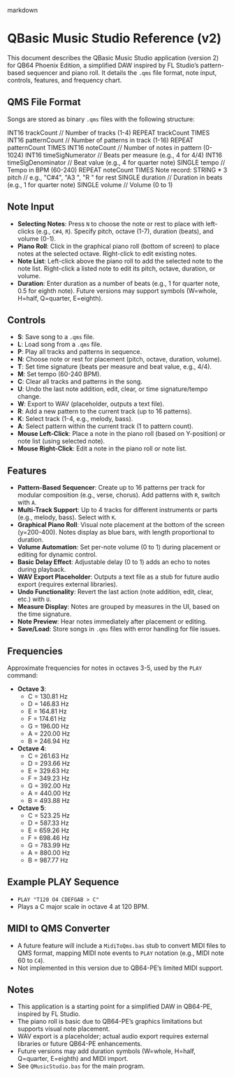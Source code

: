 markdown

# QBasic Music Studio Reference (v2)

This document describes the QBasic Music Studio application (version 2) for QB64 Phoenix Edition, a simplified DAW inspired by FL Studio’s pattern-based sequencer and piano roll. It details the `.qms` file format, note input, controls, features, and frequency chart.

## QMS File Format

Songs are stored as binary `.qms` files with the following structure:

INT16 trackCount              // Number of tracks (1-4)
REPEAT trackCount TIMES
  INT16 patternCount          // Number of patterns in track (1-16)
  REPEAT patternCount TIMES
    INT16 noteCount           // Number of notes in pattern (0-1024)
    INT16 timeSigNumerator    // Beats per measure (e.g., 4 for 4/4)
    INT16 timeSigDenominator  // Beat value (e.g., 4 for quarter note)
    SINGLE tempo              // Tempo in BPM (60-240)
    REPEAT noteCount TIMES
      Note record:
        STRING * 3 pitch      // e.g., "C#4", "A3 ", "R  " for rest
        SINGLE duration       // Duration in beats (e.g., 1 for quarter note)
        SINGLE volume         // Volume (0 to 1)

## Note Input

- **Selecting Notes**: Press `N` to choose the note or rest to place with left-clicks (e.g., `C#4`, `R`). Specify pitch, octave (1-7), duration (beats), and volume (0-1).
- **Piano Roll**: Click in the graphical piano roll (bottom of screen) to place notes at the selected octave. Right-click to edit existing notes.
- **Note List**: Left-click above the piano roll to add the selected note to the note list. Right-click a listed note to edit its pitch, octave, duration, or volume.
- **Duration**: Enter duration as a number of beats (e.g., 1 for quarter note, 0.5 for eighth note). Future versions may support symbols (W=whole, H=half, Q=quarter, E=eighth).

## Controls

- **S**: Save song to a `.qms` file.
- **L**: Load song from a `.qms` file.
- **P**: Play all tracks and patterns in sequence.
- **N**: Choose note or rest for placement (pitch, octave, duration, volume).
- **T**: Set time signature (beats per measure and beat value, e.g., 4/4).
- **M**: Set tempo (60-240 BPM).
- **C**: Clear all tracks and patterns in the song.
- **U**: Undo the last note addition, edit, clear, or time signature/tempo change.
- **W**: Export to WAV (placeholder, outputs a text file).
- **R**: Add a new pattern to the current track (up to 16 patterns).
- **K**: Select track (1-4, e.g., melody, bass).
- **A**: Select pattern within the current track (1 to pattern count).
- **Mouse Left-Click**: Place a note in the piano roll (based on Y-position) or note list (using selected note).
- **Mouse Right-Click**: Edit a note in the piano roll or note list.

## Features

- **Pattern-Based Sequencer**: Create up to 16 patterns per track for modular composition (e.g., verse, chorus). Add patterns with `R`, switch with `A`.
- **Multi-Track Support**: Up to 4 tracks for different instruments or parts (e.g., melody, bass). Select with `K`.
- **Graphical Piano Roll**: Visual note placement at the bottom of the screen (y=200-400). Notes display as blue bars, with length proportional to duration.
- **Volume Automation**: Set per-note volume (0 to 1) during placement or editing for dynamic control.
- **Basic Delay Effect**: Adjustable delay (0 to 1) adds an echo to notes during playback.
- **WAV Export Placeholder**: Outputs a text file as a stub for future audio export (requires external libraries).
- **Undo Functionality**: Revert the last action (note addition, edit, clear, etc.) with `U`.
- **Measure Display**: Notes are grouped by measures in the UI, based on the time signature.
- **Note Preview**: Hear notes immediately after placement or editing.
- **Save/Load**: Store songs in `.qms` files with error handling for file issues.

## Frequencies

Approximate frequencies for notes in octaves 3-5, used by the `PLAY` command:
- **Octave 3**:
  - C = 130.81 Hz
  - D = 146.83 Hz
  - E = 164.81 Hz
  - F = 174.61 Hz
  - G = 196.00 Hz
  - A = 220.00 Hz
  - B = 246.94 Hz
- **Octave 4**:
  - C = 261.63 Hz
  - D = 293.66 Hz
  - E = 329.63 Hz
  - F = 349.23 Hz
  - G = 392.00 Hz
  - A = 440.00 Hz
  - B = 493.88 Hz
- **Octave 5**:
  - C = 523.25 Hz
  - D = 587.33 Hz
  - E = 659.26 Hz
  - F = 698.46 Hz
  - G = 783.99 Hz
  - A = 880.00 Hz
  - B = 987.77 Hz

## Example PLAY Sequence

- `PLAY "T120 O4 CDEFGAB > C"`
- Plays a C major scale in octave 4 at 120 BPM.

## MIDI to QMS Converter

- A future feature will include a `MidiToQms.bas` stub to convert MIDI files to QMS format, mapping MIDI note events to `PLAY` notation (e.g., MIDI note 60 to `C4`).
- Not implemented in this version due to QB64-PE’s limited MIDI support.

## Notes

- This application is a starting point for a simplified DAW in QB64-PE, inspired by FL Studio.
- The piano roll is basic due to QB64-PE’s graphics limitations but supports visual note placement.
- WAV export is a placeholder; actual audio export requires external libraries or future QB64-PE enhancements.
- Future versions may add duration symbols (W=whole, H=half, Q=quarter, E=eighth) and MIDI import.
- See `QMusicStudio.bas` for the main program.

